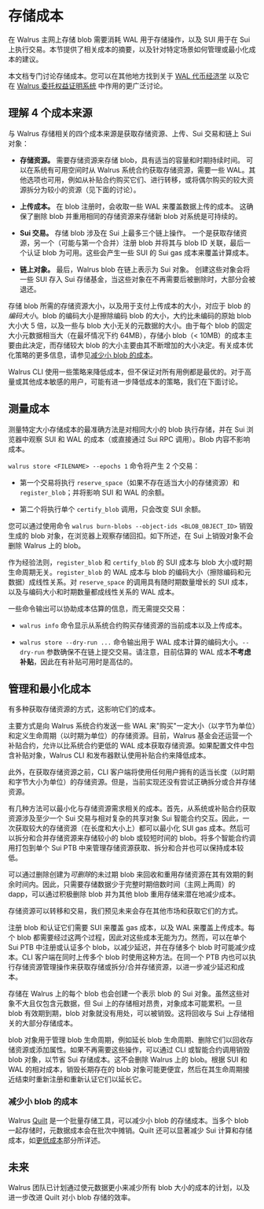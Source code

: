 # 存储成本

在 Walrus 主网上存储 blob 需要消耗 WAL 用于存储操作，以及 SUI 用于在 Sui 上执行交易。本节提供了相关成本的摘要，以及针对特定场景如何管理或最小化成本的建议。

本文档专门讨论存储成本。您可以在其他地方找到关于 [WAL 代币经济学](https://www.walrus.xyz/wal-token) 以及它在 [Walrus 委托权益证明系统](../walrus.pdf) 中作用的更广泛讨论。

## 理解 4 个成本来源

与 Walrus 存储相关的四个成本来源是获取存储资源、上传、Sui 交易和链上 Sui 对象：

- **存储资源。** 需要存储资源来存储 blob，具有适当的容量和时期持续时间。
  可以在系统有可用空间时从 Walrus 系统合约获取存储资源，需要一些 WAL。其他选项也可用，例如从补贴合约购买它们、进行转移，或将偶尔购买的较大资源拆分为较小的资源（见下面的讨论）。

- **上传成本。** 在 blob 注册时，会收取一些 WAL 来覆盖数据上传的成本。
  这确保了删除 blob 并重用相同的存储资源来存储新 blob 对系统是可持续的。

- **Sui 交易。** 存储 blob 涉及在 Sui 上最多三个链上操作。
  一个是获取存储资源，另一个（可能与第一个合并）注册 blob 并将其与 blob ID 关联，最后一个认证 blob 为可用。这些会产生一些 SUI 的 Sui gas 成本来覆盖计算成本。

- **链上对象。** 最后，Walrus blob 在链上表示为 Sui 对象。
  创建这些对象会将一些 SUI 存入 Sui 存储基金，当这些对象在不再需要后被删除时，大部分会被退还。

存储 blob 所需的存储资源大小，以及用于支付上传成本的大小，对应于 blob 的*编码大小*。blob 的编码大小是擦除编码 blob 的大小，大约比未编码的原始 blob 大小大 5 倍，以及一些与 blob 大小无关的元数据的大小。由于每个 blob 的固定大小元数据相当大（在最坏情况下约 64MB），存储小 blob（< 10MB）的成本主要由此决定，而存储较大 blob 的大小主要由其不断增加的大小决定。有关成本优化策略的更多信息，请参见[减少小 blob 的成本](#reducing-costs-for-small-blobs)。

Walrus CLI 使用一些策略来降低成本，但不保证对所有用例都是最优的。对于高量或其他成本敏感的用户，可能有进一步降低成本的策略，我们在下面讨论。

## 测量成本

<!-- WAL-723: Update this after changes are made to cost outputs. -->

测量特定大小存储成本的最准确方法是对相同大小的 blob 执行存储，并在 Sui 浏览器中观察 SUI 和 WAL 的成本（或直接通过 Sui RPC 调用）。Blob 内容不影响成本。

`walrus store <FILENAME> --epochs 1` 命令将产生 2 个交易：

- 第一个交易将执行 `reserve_space`（如果不存在适当大小的存储资源）和 `register_blob`；并将影响 SUI 和 WAL 的余额。

- 第二个将执行单个 `certify_blob` 调用，只会改变 SUI 余额。

您可以通过使用命令 `walrus burn-blobs --object-ids <BLOB_OBJECT_ID>` 销毁生成的 blob 对象，在浏览器上观察存储回扣。如下所述，在 Sui 上销毁对象不会删除 Walrus 上的 blob。

作为经验法则，`register_blob` 和 `certify_blob` 的 SUI 成本与 blob 大小或时期生命周期无关。`register_blob` 的 WAL 成本与 blob 的编码大小（擦除编码和元数据）成线性关系。对 `reserve_space` 的调用具有随时期数量增长的 SUI 成本，以及与编码大小和时期数量都成线性关系的 WAL 成本。

一些命令输出可以协助成本估算的信息，而无需提交交易：

- `walrus info` 命令显示从系统合约购买存储资源的当前成本以及上传成本。

- `walrus store --dry-run ...` 命令输出用于 WAL 成本计算的编码大小。`--dry-run` 参数确保不在链上提交交易。请注意，目前估算的 WAL 成本**不考虑补贴**，因此在有补贴可用时是高估的。

## 管理和最小化成本

有多种获取存储资源的方式，这影响它们的成本。

主要方式是向 Walrus 系统合约发送一些 WAL 来"购买"一定大小（以字节为单位）和定义生命周期（以时期为单位）的存储资源。目前，Walrus 基金会还运营一个补贴合约，允许以比系统合约更低的 WAL 成本获取存储资源。如果配置文件中包含补贴对象，Walrus CLI 和发布器默认使用补贴合约来降低成本。

此外，在获取存储资源之前，CLI 客户端将使用任何用户拥有的适当长度（以时期和字节大小为单位）的存储资源。但是，当前实现还没有尝试正确拆分或合并存储资源。
<!-- TODO(WAL-363): Update this as soon as better storage management is implemented. -->

有几种方法可以最小化与存储资源需求相关的成本。首先，从系统或补贴合约获取资源涉及至少一个 Sui 交易与相对复杂的共享对象 Sui 智能合约交互。因此，一次获取较大的存储资源（在长度和大小上）都可以最小化 SUI gas 成本。然后可以拆分和合并存储资源来存储较小的 blob 或较短时间的 blob。将多个智能合约调用打包到单个 Sui PTB 中来管理存储资源获取、拆分和合并也可以保持成本较低。

可以通过删除创建为*可删除*的未过期 blob 来回收和重用存储资源在其有效期的剩余时间内。因此，只需要存储数据少于完整时期倍数时间（主网上两周）的 dapp，可以通过积极删除 blob 并为其他 blob 重用存储来潜在地减少成本。

存储资源可以转移和交易，我们预见未来会存在其他市场和获取它们的方式。

注册 blob 和认证它们需要 SUI 来覆盖 gas 成本，以及 WAL 来覆盖上传成本。每个 blob 都需要经过这两个过程，因此对这些成本无能为力。然而，可以在单个 Sui PTB 中注册或认证多个 blob，以减少延迟，并在存储多个 blob 时可能减少成本。CLI 客户端在同时上传多个 blob 时使用这种方法。在同一个 PTB 内也可以执行存储资源管理操作来获取存储或拆分/合并存储资源，以进一步减少延迟和成本。

存储在 Walrus 上的每个 blob 也会创建一个表示 blob 的 Sui 对象。虽然这些对象不大且仅包含元数据，但 Sui 上的存储相对昂贵，对象成本可能累积。一旦 blob 有效期到期，blob 对象就没有用处，可以被销毁。这将回收与 Sui 上存储相关的大部分存储成本。

blob 对象用于管理 blob 生命周期，例如延长 blob 生命周期、删除它们以回收存储资源或添加属性。如果不再需要这些操作，可以通过 CLI 或智能合约调用销毁 blob 对象，以节省 Sui 存储成本。这不会删除 Walrus 上的 blob。根据 SUI 和 WAL 的相对成本，销毁长期存在的 blob 对象可能更便宜，然后在其生命周期接近结束时重新注册和重新认证它们以延长它。

### 减少小 blob 的成本

Walrus [Quilt](../usage/quilt.md) 是一个批量存储工具，可以减少小 blob 的存储成本。当多个 blob 一起存储时，元数据成本会在批次中摊销。Quilt 还可以显著减少 Sui 计算和存储成本，如[更低成本](../usage/quilt.md#lower-cost)部分所详述。

## 未来

Walrus 团队已计划通过使元数据更小来减少所有 blob 大小的成本的计划，以及进一步改进 Quilt 对小 blob 存储的效率。